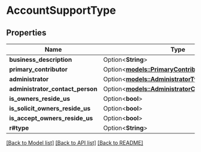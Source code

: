 # AccountSupportType

## Properties

Name | Type | Description | Notes
------------ | ------------- | ------------- | -------------
**business_description** | Option<**String**> |  | [optional]
**primary_contributor** | Option<[**models::PrimaryContributorType**](PrimaryContributorType.md)> |  | [optional]
**administrator** | Option<[**models::AdministratorType**](AdministratorType.md)> |  | [optional]
**administrator_contact_person** | Option<[**models::AdministratorContactPersonType**](AdministratorContactPersonType.md)> |  | [optional]
**is_owners_reside_us** | Option<**bool**> |  | [optional]
**is_solicit_owners_reside_us** | Option<**bool**> |  | [optional]
**is_accept_owners_reside_us** | Option<**bool**> |  | [optional]
**r#type** | Option<**String**> |  | [optional]

[[Back to Model list]](../README.md#documentation-for-models) [[Back to API list]](../README.md#documentation-for-api-endpoints) [[Back to README]](../README.md)


